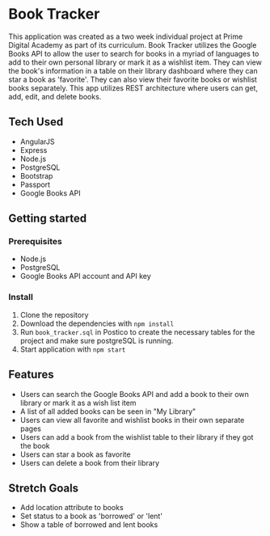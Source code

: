 # Book Tracker
This application was created as a two week individual project at Prime Digital Academy as part of its curriculum. Book Tracker utilizes the Google Books API to allow the user to search for books in a myriad of languages to add to their own personal library or mark it as a wishlist item. They can view the book's information in a table on their library dashboard where they can star a book as 'favorite'. They can also view their favorite books or wishlist books separately. This app utilizes REST architecture where users can get, add, edit, and delete books.


## Tech Used
* AngularJS
* Express
* Node.js
* PostgreSQL
* Bootstrap
* Passport
* Google Books API

## Getting started

### Prerequisites
* Node.js
* PostgreSQL
* Google Books API account and API key

### Install
1) Clone the repository
2) Download the dependencies with `npm install`
3) Run `book_tracker.sql` in Postico to create the necessary tables for the project and make sure postgreSQL is running.
4) Start application with `npm start`

##  Features
* Users can search the Google Books API and add a book to their own library or mark it as a wish list item
* A list of all added books can be seen in "My Library"
* Users can view all favorite and wishlist books in their own separate pages
* Users can add a book from the wishlist table to their library if they got the book
* Users can star a book as favorite
* Users can delete a book from their library

##  Stretch Goals
* Add location attribute to books
* Set status to a book as 'borrowed' or 'lent'
* Show a table of borrowed and lent books
